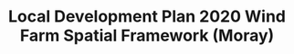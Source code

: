 ---
schema: default
title: Local Development Plan 2020 Wind Farm Spatial Framework (Moray)
organization: Moray Council
notes: Local Development Plan 2020 Wind Farm Spatial Framework (Moray)
resources:

  - name: Local Development Plan 2020 Wind Farm Spatial Framework (Moray) FEATURE LAYER
  - url: 
  - format: FEATURE LAYER

license: 
category:

  - Planning

  - INSPIRE


  - 

maintainer: Tim Wisniewski
maintainer_email: tim@timwis.com
---